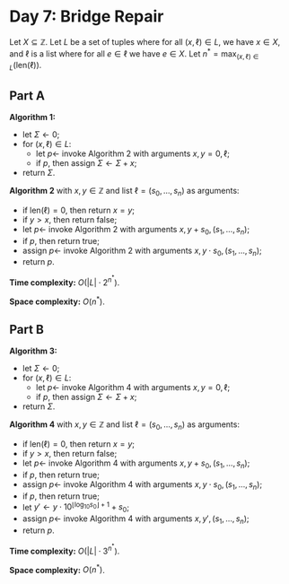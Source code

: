 <!-- day07.md -->
<!-- Copyright (c) 2024-2025 Ishan Pranav -->
<!-- Licensed under the MIT license. -->

<!-- Bridge Repair -->

# Day 7: Bridge Repair

Let $X\subseteq\mathbb{Z}$. Let $L$ be a set of tuples where for all
$(x,\ell)\in L$, we have $x\in X$, and $\ell$ is a list where for all $e\in\ell$
we have $e\in X$. Let $n^\ast=\max_{(x,\ell)\in L}(\mathrm{len}(\ell))$.

## Part A

**Algorithm 1:**

* let $\Sigma\leftarrow 0$;
* for $(x,\ell)\in L$:
  * let $p\leftarrow$ invoke Algorithm 2 with arguments $x,y=0,\ell$;
  * if $p$, then assign $\Sigma\leftarrow\Sigma+x$;
* return $\Sigma$.
  
**Algorithm 2** with $x,y\in\mathbb{Z}$ and list $\ell=(s_0,\dots,s_n)$ as arguments:

* if $\mathrm{len}(\ell)=0$, then return $x=y$;
* if $y>x$, then return $\text{false}$;
* let $p\leftarrow$ invoke Algorithm 2 with arguments $x,y+s_0,(s_1,\dots,s_n)$;
* if $p$, then return $\text{true}$;
* assign $p\leftarrow$ invoke Algorithm 2 with arguments $x,y\cdot s_0,(s_1,\dots,s_n)$;
* return $p$.

**Time complexity:** $O(\lvert L\rvert\cdot 2^{n^\ast})$.

**Space complexity:** $O(n^\ast)$.

## Part B

**Algorithm 3:**

* let $\Sigma\leftarrow 0$;
* for $(x,\ell)\in L$:
  * let $p\leftarrow$ invoke Algorithm 4 with arguments $x,y=0,\ell$;
  * if $p$, then assign $\Sigma\leftarrow\Sigma+x$;
* return $\Sigma$.
  
**Algorithm 4** with $x,y\in\mathbb{Z}$ and list $\ell=(s_0,\dots,s_n)$ as arguments:

* if $\mathrm{len}(\ell)=0$, then return $x=y$;
* if $y>x$, then return $\text{false}$;
* let $p\leftarrow$ invoke Algorithm 4 with arguments $x,y+s_0,(s_1,\dots,s_n)$;
* if $p$, then return $\text{true}$;
* assign $p\leftarrow$ invoke Algorithm 4 with arguments $x,y\cdot s_0,(s_1,\dots,s_n)$;
* if $p$, then return $\text{true}$;
* let $y'\leftarrow y\cdot 10^{\lfloor\log_{10}{s_0}\rfloor+1}+s_0$;
* assign $p\leftarrow$ invoke Algorithm 4 with arguments $x,y',(s_1,\dots,s_n)$;
* return $p$.

**Time complexity:** $O(\lvert L\rvert\cdot 3^{n^\ast})$.

**Space complexity:** $O(n^\ast)$.
